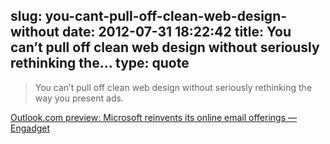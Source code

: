 slug: you-cant-pull-off-clean-web-design-without
date: 2012-07-31 18:22:42
title: You can’t pull off clean web design without seriously rethinking the...
type: quote
---

> You can’t pull off clean web design without seriously rethinking the way you present ads.

[Outlook.com preview: Microsoft reinvents its online email offerings — Engadget](http://www.engadget.com/2012/07/31/outlook-preview-email-service-microsoft/)
